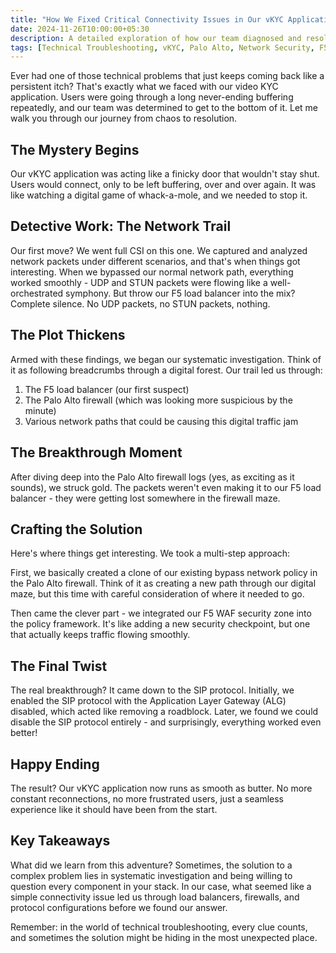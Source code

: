 ```yaml
---
title: "How We Fixed Critical Connectivity Issues in Our vKYC Application: A Technical Deep Dive"
date: 2024-11-26T10:00:00+05:30
description: A detailed exploration of how our team diagnosed and resolved persistent connectivity issues in our video KYC application, offering valuable insights for technical teams facing similar challenges.
tags: [Technical Troubleshooting, vKYC, Palo Alto, Network Security, F5 Load Balancer, Firewall Configuration, SIP Protocol, Technical Analysis]
---
```


Ever had one of those technical problems that just keeps coming back like a persistent itch? That's exactly what we faced with our video KYC application. Users were going through a long never-ending buffering repeatedly, and our team was determined to get to the bottom of it. Let me walk you through our journey from chaos to resolution.

## The Mystery Begins

Our vKYC application was acting like a finicky door that wouldn't stay shut. Users would connect, only to be left buffering, over and over again. It was like watching a digital game of whack-a-mole, and we needed to stop it.

## Detective Work: The Network Trail

Our first move? We went full CSI on this one. We captured and analyzed network packets under different scenarios, and that's when things got interesting. When we bypassed our normal network path, everything worked smoothly - UDP and STUN packets were flowing like a well-orchestrated symphony. But throw our F5 load balancer into the mix? Complete silence. No UDP packets, no STUN packets, nothing.

## The Plot Thickens

Armed with these findings, we began our systematic investigation. Think of it as following breadcrumbs through a digital forest. Our trail led us through:

1. The F5 load balancer (our first suspect)
2. The Palo Alto firewall (which was looking more suspicious by the minute)
3. Various network paths that could be causing this digital traffic jam

## The Breakthrough Moment

After diving deep into the Palo Alto firewall logs (yes, as exciting as it sounds), we struck gold. The packets weren't even making it to our F5 load balancer - they were getting lost somewhere in the firewall maze.

## Crafting the Solution

Here's where things get interesting. We took a multi-step approach:

First, we basically created a clone of our existing bypass network policy in the Palo Alto firewall. Think of it as creating a new path through our digital maze, but this time with careful consideration of where it needed to go.

Then came the clever part - we integrated our F5 WAF security zone into the policy framework. It's like adding a new security checkpoint, but one that actually keeps traffic flowing smoothly.

## The Final Twist

The real breakthrough? It came down to the SIP protocol. Initially, we enabled the SIP protocol with the Application Layer Gateway (ALG) disabled, which acted like removing a roadblock. Later, we found we could disable the SIP protocol entirely - and surprisingly, everything worked even better!
## Happy Ending

The result? Our vKYC application now runs as smooth as butter. No more constant reconnections, no more frustrated users, just a seamless experience like it should have been from the start.

## Key Takeaways

What did we learn from this adventure? Sometimes, the solution to a complex problem lies in systematic investigation and being willing to question every component in your stack. In our case, what seemed like a simple connectivity issue led us through load balancers, firewalls, and protocol configurations before we found our answer.

Remember: in the world of technical troubleshooting, every clue counts, and sometimes the solution might be hiding in the most unexpected place.
